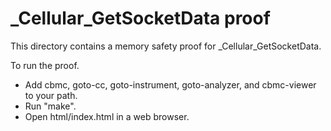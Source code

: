 _Cellular_GetSocketData proof
==============

This directory contains a memory safety proof for _Cellular_GetSocketData.

To run the proof.
* Add cbmc, goto-cc, goto-instrument, goto-analyzer, and cbmc-viewer
  to your path.
* Run "make".
* Open html/index.html in a web browser.